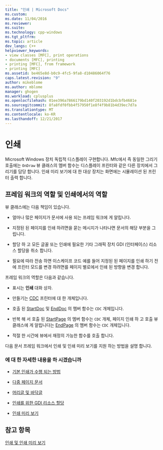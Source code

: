 ```yaml
---
title: "인쇄 | Microsoft Docs"
ms.custom: 
ms.date: 11/04/2016
ms.reviewer: 
ms.suite: 
ms.technology: cpp-windows
ms.tgt_pltfrm: 
ms.topic: article
dev_langs: C++
helpviewer_keywords:
- view classes [MFC], print operations
- documents [MFC], printing
- printing [MFC], from framework
- printing [MFC]
ms.assetid: be465e8d-b0c9-4fc5-9fa8-d10486064f76
caps.latest.revision: "9"
author: mikeblome
ms.author: mblome
manager: ghogen
ms.workload: cplusplus
ms.openlocfilehash: 01ee396a7866179bd140f203192d1bdcbfb4681e
ms.sourcegitcommit: 8fa8fdf0fbb4f57950f1e8f4f9b81b4d39ec7d7a
ms.translationtype: MT
ms.contentlocale: ko-KR
ms.lasthandoff: 12/21/2017
---
```

# <a name="printing"></a>인쇄
Microsoft Windows 장치 독립적 디스플레이 구현합니다. Mfc에서 즉 동일한 그리기 호출에는 `OnDraw` 뷰 클래스의 멤버 함수는 디스플레이 프린터와 같은 다른 장치에서 그리기를 담당 합니다. 인쇄 미리 보기에 대 한 대상 장치는 화면에는 시뮬레이션 된 프린터 출력 합니다.  
  
##  <a name="_core_your_role_in_printing_vs.._the_framework.92.s_role"></a>프레임 워크의 역할 및 인쇄에서의 역할  
 뷰 클래스에는 다음 책임이 있습니다.  
  
-   얼마나 많은 페이지가 문서에 사용 되는 프레임 워크에 게 알립니다.  
  
-   지정된 된 페이지를 인쇄 하려면을 묻는 메시지가 나타나면 문서의 해당 부분을 그립니다.  
  
-   할당 하 고 모든 글꼴 또는 인쇄에 필요한 기타 그래픽 장치 GDI (인터페이스) 리소스 할당을 취소 합니다.  
  
-   필요에 따라 전송 하면 이스케이프 코드 예를 들어 지정된 된 페이지를 인쇄 하기 전에 프린터 모드를 변경 하려면를 페이지 별로에서 인쇄 된 방향을 변경 합니다.  
  
 프레임 워크의 역할은 다음과 같습니다.  
  
-   표시는 **인쇄** 대화 상자.  
  
-   만들기는 [CDC](../mfc/reference/cdc-class.md) 프린터에 대 한 개체입니다.  
  
-   호출 된 [StartDoc](../mfc/reference/cdc-class.md#startdoc) 및 [EndDoc](../mfc/reference/cdc-class.md#enddoc) 의 멤버 함수는 `CDC` 개체입니다.  
  
-   반복 해 서 호출 된 [StartPage](../mfc/reference/cdc-class.md#startpage) 의 멤버 함수는 `CDC` 개체, 페이지 인쇄 하 고 호출 뷰 클래스에 게 알립니다는 [EndPage](../mfc/reference/cdc-class.md#endpage) 의 멤버 함수는 `CDC` 개체입니다.  
  
-   적절 한 시간에 뷰에서 재정의 가능한 함수를 호출 합니다.  
  
 다음 문서 프레임 워크에서 인쇄 및 인쇄 미리 보기를 지원 하는 방법을 설명 합니다.  
  
### <a name="what-do-you-want-to-know-more-about"></a>에 대 한 자세한 내용을 하 시겠습니까  
  
-   [기본 인쇄가 수행 되는 방법](../mfc/how-default-printing-is-done.md)  
  
-   [다중 페이지 문서](../mfc/multipage-documents.md)  
  
-   [머리글 및 바닥글](../mfc/headers-and-footers.md)  
  
-   [인쇄를 위한 GDI 리소스 할당](../mfc/allocating-gdi-resources.md)  
  
-   [인쇄 미리 보기](../mfc/print-preview-architecture.md)  
  
## <a name="see-also"></a>참고 항목  
 [인쇄 및 인쇄 미리 보기](../mfc/printing-and-print-preview.md)

